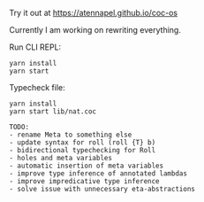 Try it out at https://atennapel.github.io/coc-os

Currently I am working on rewriting everything.

Run CLI REPL:
```
yarn install
yarn start
```

Typecheck file:
```
yarn install
yarn start lib/nat.coc
```

```
TODO:
- rename Meta to something else
- update syntax for roll (roll {T} b)
- bidirectional typechecking for Roll
- holes and meta variables
- automatic insertion of meta variables
- improve type inference of annotated lambdas
- improve impredicative type inference
- solve issue with unnecessary eta-abstractions
```
